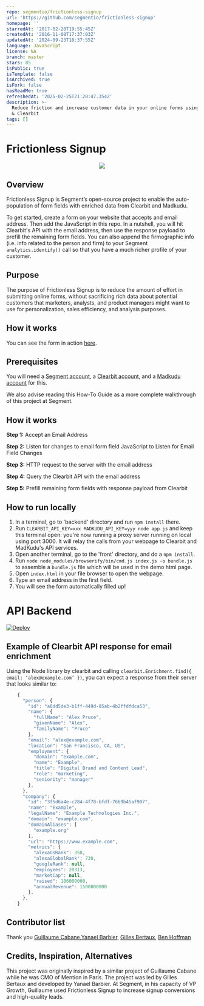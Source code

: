 ```yaml
---
repo: segmentio/frictionless-signup
url: 'https://github.com/segmentio/frictionless-signup'
homepage: ''
starredAt: '2017-02-28T19:55:45Z'
createdAt: '2016-11-08T17:37:03Z'
updatedAt: '2024-09-23T18:37:55Z'
language: JavaScript
license: NA
branch: master
stars: 85
isPublic: true
isTemplate: false
isArchived: true
isFork: false
hasReadMe: true
refreshedAt: '2025-02-25T21:20:47.354Z'
description: >-
  Reduce friction and increase customer data in your online forms using Segment
  & Clearbit
tags: []
---
```


# Frictionless Signup
<p style="text-align:center"><img src="http://g.recordit.co/bvOrncPN5n.gif"></p>

## Overview
Frictionless Signup is Segment’s open-source project to enable the auto-population of form fields with enriched data from Clearbit and Madkudu.

To get started, create a form on your website that accepts and email address.  Then add the JavaScript in this repo.  In a nutshell, you will hit Clearbit's API with the email address, then use the response payload to prefill the remaining form fields.  You can also append the firmographic info (i.e. info related to the person and firm) to your Segment `analytics.identify()` call so that you have a much richer profile of your customer.

## Purpose
The purpose of Frictionless Signup is to reduce the amount of effort in submitting online forms, without sacrificing rich data about potential customers that marketers, analysts, and product managers might want to use for personalization, sales efficiency, and analysis purposes.

## How it works
You can see the form in action [here](#).

## Prerequisites
You will need a [Segment account](https://segment.com/signup), a [Clearbit account](https://dashboard.clearbit.com/signup), and a [Madkudu account](https://app.madkudu.com/signup?plan=frictionless) for this.

We also advise reading this How-To Guide as a more complete walkthrough of this project at Segment.

## How it works
**Step 1:** Accept an Email Address

**Step 2:** Listen for changes to email form field JavaScript to Listen for Email Field Changes

**Step 3:** HTTP request to the server with the email address

**Step 4:** Query the Clearbit API with the email address

**Step 5:** Prefill remaining form fields with response payload from Clearbit

## How to run locally
1. In a terminal, go to 'backend' directory and run `npm install` there.
2. Run `CLEARBIT_API_KEY=xxx MADKUDU_API_KEY=yyy node app.js` and keep this terminal open: you're now running a proxy server running on local using port 3000. It will relay the calls from your webpage to Clearbit and MadKudu's API services.
3. Open another terminal, go to the 'front' directory, and do a `npm install`.
4. Run `node node_modules/browserify/bin/cmd.js index.js -o bundle.js` to assemble a `bundle.js` file which will be used in the demo html page.
5. Open `index.html` in your file browser to open the webpage.
6. Type an email address in the first field.
7. You will see the form automatically filled up!

# API Backend

[![Deploy](https://www.herokucdn.com/deploy/button.svg)](https://heroku.com/deploy)


## Example of Clearbit API response for email enrichment
Using the Node library by clearbit and calling `clearbit.Enrichment.find({ email: ‘alex@example.com’ })`, you can expect a response from their server that looks similar to:
```js
    {
      "person": {
        "id": "a0dd5de3-b1ff-449d-85ab-4b2ffdfdca53",
        "name": {
          "fullName": "Alex Pruce",
          "givenName": "Alex",
          "familyName": "Pruce"
        },
        "email": "alex@example.com",
        "location": "San Francisco, CA, US",
        "employment": {
          "domain": "example.com",
          "name": "Example",
          "title": "Digital Brand and Content Lead",
          "role": "marketing",
          "seniority": "manager"
        },
      },
      "company": {
        "id": "3f5d6a4e-c284-4f78-bfdf-7669b45af907",
        "name": "Example",
        "legalName": "Example Technologies Inc.",
        "domain": "example.com",
        "domainAliases": [
          "example.org"
        ],
        "url": "https://www.example.com",
        "metrics": {
          "alexaUsRank": 358,
          "alexaGlobalRank": 730,
          "googleRank": null,
          "employees": 20313,
          "marketCap": null,
          "raised": 106000000,
          "annualRevenue": 1500000000
        },
      },
    }
```


## Contributor list
Thank you  [Guillaume Cabane](https://github.com/guillaumecabane),[Yanael Barbier](https://github.com/st3w4r), [Gilles Bertaux](https://github.com/gillesbertaux), [Ben Hoffman](https://github.com/benjaminhoffman)

## Credits, Inspiration, Alternatives
This project was originally inspired by a similar project of Guillaume Cabane while he was CMO of Mention in Paris. The project was led by Gilles Bertaux and developed by Yanael Barbier. At Segment, in his capacity of VP Growth, Guillaume used Frictionless Signup to increase signup conversions and high-quality leads.  
